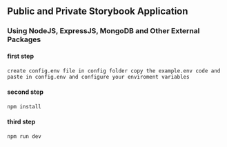 ## Public and Private Storybook Application

### Using NodeJS, ExpressJS, MongoDB and Other External Packages

#### first step

`create config.env file in config folder copy the example.env code and paste in config.env and configure your enviroment variables`

#### second step

`npm install`

#### third step

`npm run dev`
